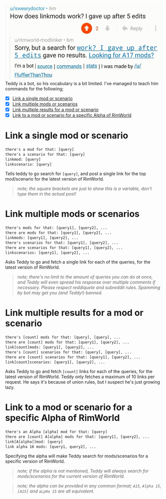![work? I gave up after 5 attempts](work.jpg)  
Teddy is a bot, so his vocabulary is a bit limited. I've managed to teach him commands for the following;

 - [x] [Link a single mod or scenario](#link-a-single-mod-or-scenario)  
 - [x] [Link multiple mods or scenarios](#link-multiple-mods-or-scenarios)  
 - [x] [Link multiple results for a mod or scenario](#link-multiple-results-for-a-mod-or-scenario)  
 - [x] [Link to a mod or scenario for a specific Alpha of RimWorld](#link-to-a-mod-or-scenario-for-a-specific-alpha-of-rimworld)

# Link a single mod or scenario
```
there's a mod for that: [query]  
there's a scenario for that: [query]  
linkmod: [query]  
linkscenario: [query]  
```
Tells teddy to go search for `[query]`, and post a single link for the top mod/scenario for the latest version of RimWorld. 

>_note; the square brackets are just to show this is a variable, don't type them in the actual post!_

# Link multiple mods or scenarios
```
there's mods for that: [query1], [query2], ...  
there are mods for that: [query1], [query2], ...  
linkmods: [query1], [query2], ...  
there's scenarios for that: [query1], [query2], ...  
there are scenarios for that: [query1], [query2], ...  
linkscenarios: [query1], [query2], ...  
```
Asks Teddy to go and fetch a single link for each of the queries, for the latest version of RimWorld. 

>_note; there's no limit to the amount of queries you can do at once, and Teddy will even spread his response over multiple comments if necessary. Please respect reddiquete and subreddit rules. Spamming by bot may get you (and Teddy!) banned._

# Link multiple results for a mod or scenario
```
there's [count] mods for that: [query], [query], ...  
there are [count] mods for that: [query1], [query2], ...  
link[count]mods: [query1], [query2], ...  
there's [count] scenarios for that: [query], [query], ...  
there are [count] scenarios for that: [query1], [query2], ...  
link[count]scenarios: [query1], [query2], ...  
```
Asks Teddy to go and fetch `[count]` links for each of the queries, for the latest version of RimWorld. Teddy only fetches a maximum of 10 links per request. He says it's because of union rules, but I suspect he's just growing lazy. 

# Link to a mod or scenario for a specific Alpha of RimWorld 
```
there's an Alpha [alpha] mod for that: [query]  
there are [count] A[alpha] mods for that: [query1], [query2], ...  
link[A[alpha]]mod: [query]  
link alpha 16 mods: [query1, query2], ...  
```
Specifying the alpha will make Teddy search for mods/scenarios for a specific version of RimWorld.

>_note; if the alpha is not mentioned, Teddy will always search for mods/scenarios for the current version of RimWorld._  

>_note; the alpha can be provided in any common format; `A15`, `Alpha 15`, `[A15]` and `aLpHa 15` are all equivalent._

